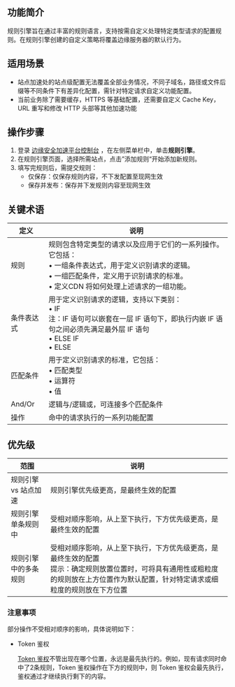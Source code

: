 ## 功能简介

规则引擎旨在通过丰富的规则语言，支持按需自定义处理特定类型请求的配置规则。在规则引擎创建的自定义策略将覆盖边缘服务器的默认行为。

## 适用场景

- 站点加速处的站点级配置无法覆盖全部业务情况，不同子域名，路径或文件后缀等不同条件下有差异化配置，需针对特定请求自定义功能配置。
- 当前业务除了需要缓存，HTTPS 等基础配置，还需要自定义 Cache Key， URL 重写和修改 HTTP 头部等其他加速功能

## 操作步骤

1. 登录 [边缘安全加速平台控制台](https://console.tencentcloud.com/edgeone) ，在左侧菜单栏中，单击**规则引擎**。
2. 在规则引擎页面，选择所需站点，点击”添加规则“开始添加新规则。
3. 填写完规则后，需提交规则：
   - 仅保存：仅保存规则内容，不下发配置至现网生效
   - 保存并发布：保存并下发规则内容至现网生效

## 关键术语

| 定义       | 说明                                                         |
| ---------- | ------------------------------------------------------------ |
| 规则       | 规则包含特定类型的请求以及应用于它们的一系列操作。 它包括：<br/>• 一组条件表达式，用于定义识别请求的逻辑。<br/>• 一组匹配条件，定义用于识别请求的标准。<br/>• 定义CDN 将如何处理上述请求的一组功能。 |
| 条件表达式 | 用于定义识别请求的逻辑，支持以下类别：<br/>• IF <br/>注：IF 语句可以嵌套在一层 IF 语句下，即执行内嵌 IF 语句之间必须先满足最外层 IF 语句<br>• ELSE IF <br/>• ELSE |
| 匹配条件   | 用于定义识别请求的标准，它包括：<br/>• 匹配类型 <br/>• 运算符 <br/>• 值 |
| And/Or     | 逻辑与/逻辑或，可连接多个匹配条件                            |
| 操作       | 命中的请求执行的一系列功能配置                               |

## 优先级

| 范围                                      | 说明                                                         |
| ----------------------------------------- | ------------------------------------------------------------ |
| 规则引擎 vs 站点加速                      | 规则引擎优先级更高，是最终生效的配置                         |
| 规则引擎单条规则中 | 受相对顺序影响，从上至下执行，下方优先级更高，是最终生效的配置|
| 规则引擎中的多条规则 | 受相对顺序影响，从上至下执行，下方优先级更高，是最终生效的配置<br>提示：确定规则放置位置时，可将具有通用性或粗粒度的规则放在上方位置作为默认配置，针对特定请求或细粒度的规则放在下方位置 |

### 注意事项

部分操作不受相对顺序的影响，具体说明如下：

- Token 鉴权

  [Token 鉴权](https://cloud.tencent.com/document/product/1552/71007)不管出现在哪个位置，永远是最先执行的。例如，现有请求同时命中了2条规则，Token 鉴权操作在下方的规则中，则 Token 鉴权会最先执行，鉴权通过才继续执行剩下的内容。
